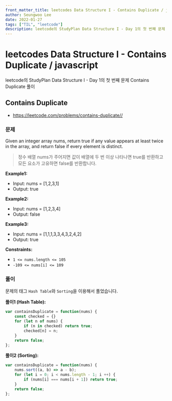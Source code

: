 ```yaml
---
front_matter_title: leetcodes Data Structure I - Contains Duplicate / javascript
author: Seungwoo Lee
date: 2022-01-27
tags: ["TIL", "leetcode"]
description: leetcode의 StudyPlan Data Structure I - Day 1의 첫 번째 문제 Contains Duplicate 풀이
---
```


# leetcodes Data Structure I - Contains Duplicate / javascript

leetcode의 StudyPlan Data Structure I - Day 1의 첫 번째 문제 Contains Duplicate 풀이

## Contains Duplicate

* <https://leetcode.com/problems/contains-duplicate//>

### 문제

Given an integer array nums, return true if any value appears at least twice in the array, and return false if every element is distinct.
> 정수 배열 nums가 주어지면 값이 배열에 두 번 이상 나타나면 true를 반환하고 모든 요소가 고유하면 false를 반환합니다.

**Example1:**

* Input: nums = [1,2,3,1]
* Output: true

**Example2:**

* Input: nums = [1,2,3,4]
* Output: false

**Example3:**

* Input: nums = [1,1,1,3,3,4,3,2,4,2]
* Output: true

**Constraints:**

* `1 <= nums.length <= 105`
* `-109 <= nums[i] <= 109`

### 풀이

문제의 태그 `Hash Table`와 `Sorting`을 이용해서 풀었습니다.

**풀이1 (Hash Table):**

```js
var containsDuplicate = function(nums) {
    const checked = {}
    for (let n of nums) {
        if (n in checked) return true;
        checked[n] = n;
    }
    return false;
};
```

**풀이2 (Sorting):**

```js
var containsDuplicate = function(nums) {
    nums.sort((a, b) => a - b);
    for (let i = 0; i < nums.length - 1; i ++) {
        if (nums[i] === nums[i + 1]) return true;
    }
    return false;
};
```

<Comment/>
